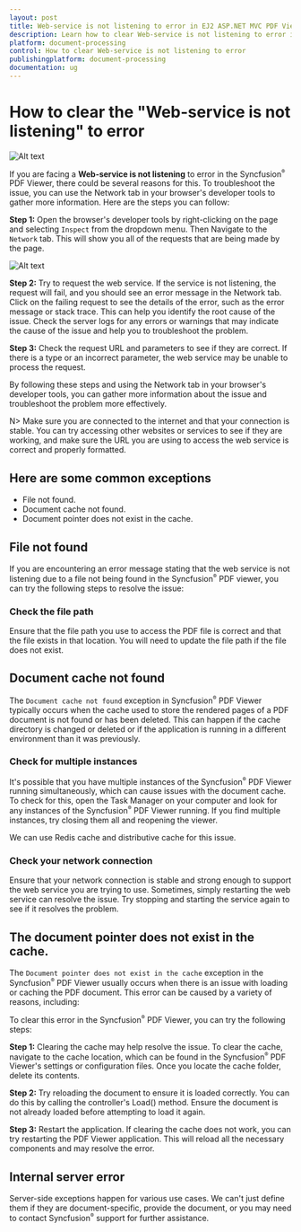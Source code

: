 ```yaml
---
layout: post
title: Web-service is not listening to error in EJ2 ASP.NET MVC PDF Viewer | Syncfusion
description: Learn how to clear Web-service is not listening to error in ASP.NET MVC PDF Viewer component of Syncfusion Essential JS 2 and more.
platform: document-processing
control: How to clear Web-service is not listening to error
publishingplatform: document-processing
documentation: ug
---
```


# How to clear the "Web-service is not listening" to error

![Alt text](./images/webservice.png)

If you are facing a **Web-service is not listening** to error in the Syncfusion<sup style="font-size:70%">&reg;</sup> PDF Viewer, there could be several reasons for this. To troubleshoot the issue, you can use the Network tab in your browser's developer tools to gather more information. Here are the steps you can follow:

**Step 1:** Open the browser's developer tools by right-clicking on the page and selecting `Inspect` from the dropdown menu. Then Navigate to the `Network` tab. This will show you all of the requests that are being made by the page.

![Alt text](./images/networktab.png)

**Step 2:** Try to request the web service. If the service is not listening, the request will fail, and you should see an error message in the Network tab. Click on the failing request to see the details of the error, such as the error message or stack trace. This can help you identify the root cause of the issue. Check the server logs for any errors or warnings that may indicate the cause of the issue and help you to troubleshoot the problem.

**Step 3:** Check the request URL and parameters to see if they are correct. If there is a type or an incorrect parameter, the web service may be unable to process the request.

By following these steps and using the Network tab in your browser's developer tools, you can gather more information about the issue and troubleshoot the problem more effectively.

N> Make sure you are connected to the internet and that your connection is stable. You can try accessing other websites or services to see if they are working, and make sure the URL you are using to access the web service is correct and properly formatted.

## Here are some common exceptions

* File not found.
* Document cache not found.
* Document pointer does not exist in the cache.

## File not found

If you are encountering an error message stating that the web service is not listening due to a file not being found in the Syncfusion<sup style="font-size:70%">&reg;</sup> PDF viewer, you can try the following steps to resolve the issue:

### Check the file path

Ensure that the file path you use to access the PDF file is correct and that the file exists in that location. You will need to update the file path if the file does not exist.

## Document cache not found

The `Document cache not found` exception in Syncfusion<sup style="font-size:70%">&reg;</sup> PDF Viewer typically occurs when the cache used to store the rendered pages of a PDF document is not found or has been deleted. This can happen if the cache directory is changed or deleted or if the application is running in a different environment than it was previously.

### Check for multiple instances

It's possible that you have multiple instances of the Syncfusion<sup style="font-size:70%">&reg;</sup> PDF Viewer running simultaneously, which can cause issues with the document cache. To check for this, open the Task Manager on your computer and look for any instances of the Syncfusion<sup style="font-size:70%">&reg;</sup> PDF Viewer running. If you find multiple instances, try closing them all and reopening the viewer.

We can use Redis cache and distributive cache for this issue.

### Check your network connection

Ensure that your network connection is stable and strong enough to support the web service you are trying to use. Sometimes, simply restarting the web service can resolve the issue. Try stopping and starting the service again to see if it resolves the problem.

## The document pointer does not exist in the cache.

The `Document pointer does not exist in the cache` exception in the Syncfusion<sup style="font-size:70%">&reg;</sup> PDF Viewer usually occurs when there is an issue with loading or caching the PDF document. This error can be caused by a variety of reasons, including:

To clear this error in the Syncfusion<sup style="font-size:70%">&reg;</sup> PDF Viewer, you can try the following steps:

**Step 1:** Clearing the cache may help resolve the issue. To clear the cache, navigate to the cache location, which can be found in the Syncfusion<sup style="font-size:70%">&reg;</sup> PDF Viewer's settings or configuration files. Once you locate the cache folder, delete its contents.

**Step 2:** Try reloading the document to ensure it is loaded correctly. You can do this by calling the controller's Load() method. Ensure the document is not already loaded before attempting to load it again.

**Step 3:** Restart the application. If clearing the cache does not work, you can try restarting the PDF Viewer application. This will reload all the necessary components and may resolve the error.

## Internal server error

Server-side exceptions happen for various use cases. We can't just define them if they are document-specific, provide the document, or you may need to contact Syncfusion<sup style="font-size:70%">&reg;</sup> support for further assistance.